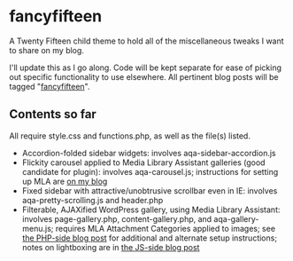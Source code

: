 # fancyfifteen
A Twenty Fifteen child theme to hold all of the miscellaneous tweaks I want to share on my blog.

I'll update this as I go along. Code will be kept separate for ease of picking out specific functionality to use elsewhere. All pertinent blog posts will be tagged "[fancyfifteen](http://www.rweber.net/tag/fancyfifteen/)".

## Contents so far

All require style.css and functions.php, as well as the file(s) listed.

* Accordion-folded sidebar widgets: involves aqa-sidebar-accordion.js
* Flickity carousel applied to Media Library Assistant galleries (good candidate for plugin): involves aqa-carousel.js; instructions for setting up MLA are [on my blog](http://www.rweber.net/web-development/css/gilding-the-gallery-mla-flickity/)
* Fixed sidebar with attractive/unobtrusive scrollbar even in IE: involves aqa-pretty-scrolling.js and header.php
* Filterable, AJAXified WordPress gallery, using Media Library Assistant: involves page-gallery.php, content-gallery.php, and aqa-gallery-menu.js; requires MLA Attachment Categories applied to images; see [the PHP-side blog post](http://www.rweber.net/web-development/php/gilding-the-gallery-2-mla-front-end-filtration/) for additional and alternate setup instructions; notes on lightboxing are in [the JS-side blog post](http://www.rweber.net/web-development/javascript/gilding-the-gallery-3-ajaxifying-the-filterable-gallery/)